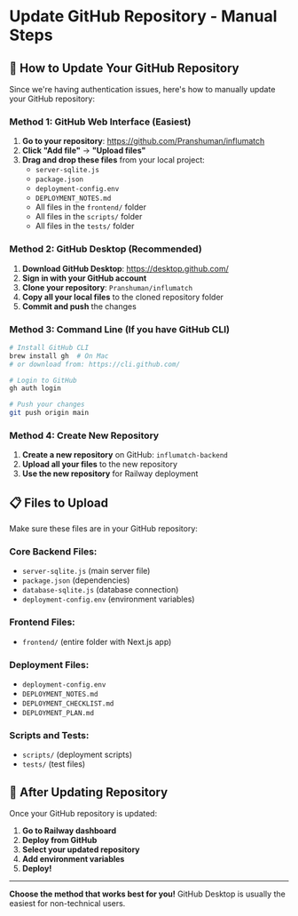 # Update GitHub Repository - Manual Steps

## 🚀 **How to Update Your GitHub Repository**

Since we're having authentication issues, here's how to manually update your GitHub repository:

### **Method 1: GitHub Web Interface (Easiest)**

1. **Go to your repository**: https://github.com/Pranshuman/influmatch
2. **Click "Add file"** → **"Upload files"**
3. **Drag and drop these files** from your local project:
   - `server-sqlite.js`
   - `package.json`
   - `deployment-config.env`
   - `DEPLOYMENT_NOTES.md`
   - All files in the `frontend/` folder
   - All files in the `scripts/` folder
   - All files in the `tests/` folder

### **Method 2: GitHub Desktop (Recommended)**

1. **Download GitHub Desktop**: https://desktop.github.com/
2. **Sign in with your GitHub account**
3. **Clone your repository**: `Pranshuman/influmatch`
4. **Copy all your local files** to the cloned repository folder
5. **Commit and push** the changes

### **Method 3: Command Line (If you have GitHub CLI)**

```bash
# Install GitHub CLI
brew install gh  # On Mac
# or download from: https://cli.github.com/

# Login to GitHub
gh auth login

# Push your changes
git push origin main
```

### **Method 4: Create New Repository**

1. **Create a new repository** on GitHub: `influmatch-backend`
2. **Upload all your files** to the new repository
3. **Use the new repository** for Railway deployment

## 📋 **Files to Upload**

Make sure these files are in your GitHub repository:

### **Core Backend Files:**
- `server-sqlite.js` (main server file)
- `package.json` (dependencies)
- `database-sqlite.js` (database connection)
- `deployment-config.env` (environment variables)

### **Frontend Files:**
- `frontend/` (entire folder with Next.js app)

### **Deployment Files:**
- `deployment-config.env`
- `DEPLOYMENT_NOTES.md`
- `DEPLOYMENT_CHECKLIST.md`
- `DEPLOYMENT_PLAN.md`

### **Scripts and Tests:**
- `scripts/` (deployment scripts)
- `tests/` (test files)

## 🎯 **After Updating Repository**

Once your GitHub repository is updated:

1. **Go to Railway dashboard**
2. **Deploy from GitHub**
3. **Select your updated repository**
4. **Add environment variables**
5. **Deploy!**

---

**Choose the method that works best for you!** GitHub Desktop is usually the easiest for non-technical users.
